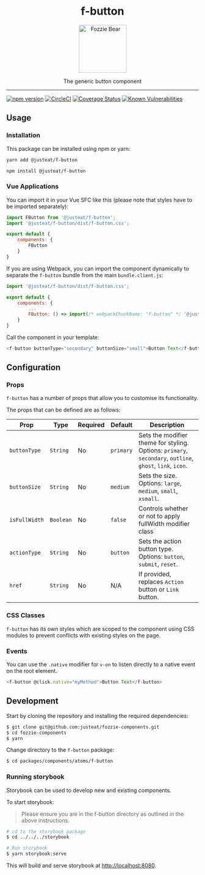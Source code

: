 
<div align="center">
  <h1>f-button</h1>

  <img width="125" alt="Fozzie Bear" src="../../../../bear.png" />

  <p>The generic button component</p>
</div>

---

[![npm version](https://badge.fury.io/js/%40justeat%2Ff-button.svg)](https://badge.fury.io/js/%40justeat%2Ff-button)
[![CircleCI](https://circleci.com/gh/justeat/fozzie-components.svg?style=svg)](https://circleci.com/gh/justeat/workflows/fozzie-components)
[![Coverage Status](https://coveralls.io/repos/github/justeat/f-button/badge.svg)](https://coveralls.io/github/justeat/f-button)
[![Known Vulnerabilities](https://snyk.io/test/github/justeat/f-button/badge.svg?targetFile=package.json)](https://snyk.io/test/github/justeat/f-button?targetFile=package.json)


## Usage

### Installation

This package can be installed using npm or yarn:

```sh
yarn add @justeat/f-button
```

```sh
npm install @justeat/f-button
```

### Vue Applications

You can import it in your Vue SFC like this (please note that styles have to be imported separately):


```js
import FButton from '@justeat/f-button';
import '@justeat/f-button/dist/f-button.css';

export default {
    components: {
        FButton
    }
}
```

If you are using Webpack, you can import the component dynamically to separate the `f-button` bundle from the main `bundle.client.js`:

```js
import '@justeat/f-button/dist/f-button.css';

export default {
    components: {
        ...
        FButton: () => import(/* webpackChunkName: "f-button" */ '@justeat/f-button')
    }
}

```

Call the component in your template:

```js
<f-button buttonType="secondary" buttonSize="small">Button Text</f-button>
```

## Configuration

### Props

`f-button` has a number of props that allow you to customise its functionality.

The props that can be defined are as follows:

| Prop  | Type  | Required | Default | Description |
| ----- | ----- | -------- |------- | ----------- |
| `buttonType` | `String` | No |`primary` | Sets the modifier theme for styling.<br>Options: `primary`, `secondary`, `outline`, `ghost`, `link`, `icon`. |
| `buttonSize` | `String` | No |`medium` | Sets the size.<br>Options: `large`, `medium`, `small`, `xsmall`. |
| `isFullWidth` | `Boolean` | No |  `false` | Controls whether or not to apply fullWidth modifier class |
| `actionType` | `String` | No |`button` | Sets the action button type.<br>Options: `button`, `submit`, `reset`. |
| `href` | `String` | No |  N/A | If provided, replaces `Action` button or `Link` button. |

### CSS Classes

`f-button` has its own styles which are scoped to the component using CSS modules to prevent conflicts with existing styles on the page.

### Events	

You can use the `.native` modifier for `v-on` to listen directly to a native event on the root element.	

```js	
<f-button @click.native="myMethod">Button Text</f-button>	
```

## Development

Start by cloning the repository and installing the required dependencies:

```sh
$ git clone git@github.com:justeat/fozzie-components.git
$ cd fozzie-components
$ yarn
```

Change directory to the `f-button` package:

```sh
$ cd packages/components/atoms/f-button
```

### Running storybook

Storybook can be used to develop new and existing components.

To start storybook:

> Please ensure you are in the f-button directory as outlined in the above instructions.

```sh
# cd to the storybook package
$ cd ../../../storybook

# Run storybook
$ yarn storybook:serve
```

This will build and serve storybook at [http://localhost:8080](http://localhost:8080).
